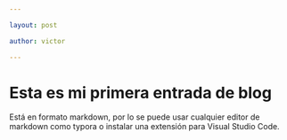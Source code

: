 ```yaml
---

layout: post

author: victor

---
```


# Esta es mi primera entrada de blog

Está en formato markdown, por lo se puede usar cualquier editor de markdown como typora o instalar una extensión para Visual Studio Code.